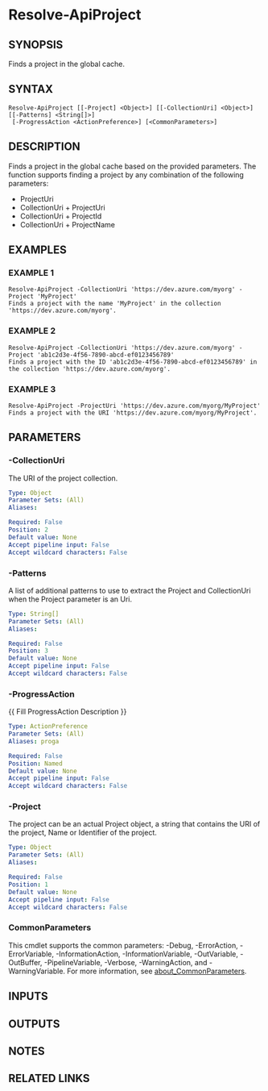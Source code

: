 ﻿---
external help file: AzureDevOpsApi-help.xml
Module Name: AzureDevOpsApi
online version:
schema: 2.0.0
---

# Resolve-ApiProject

## SYNOPSIS
Finds a project in the global cache.

## SYNTAX

```
Resolve-ApiProject [[-Project] <Object>] [[-CollectionUri] <Object>] [[-Patterns] <String[]>]
 [-ProgressAction <ActionPreference>] [<CommonParameters>]
```

## DESCRIPTION
Finds a project in the global cache based on the provided parameters.
The function supports finding a project by any combination of the following parameters:
- ProjectUri
- CollectionUri + ProjectUri
- CollectionUri + ProjectId
- CollectionUri + ProjectName

## EXAMPLES

### EXAMPLE 1
```
Resolve-ApiProject -CollectionUri 'https://dev.azure.com/myorg' -Project 'MyProject'
Finds a project with the name 'MyProject' in the collection 'https://dev.azure.com/myorg'.
```

### EXAMPLE 2
```
Resolve-ApiProject -CollectionUri 'https://dev.azure.com/myorg' -Project 'ab1c2d3e-4f56-7890-abcd-ef0123456789'
Finds a project with the ID 'ab1c2d3e-4f56-7890-abcd-ef0123456789' in the collection 'https://dev.azure.com/myorg'.
```

### EXAMPLE 3
```
Resolve-ApiProject -ProjectUri 'https://dev.azure.com/myorg/MyProject'
Finds a project with the URI 'https://dev.azure.com/myorg/MyProject'.
```

## PARAMETERS

### -CollectionUri
The URI of the project collection.

```yaml
Type: Object
Parameter Sets: (All)
Aliases:

Required: False
Position: 2
Default value: None
Accept pipeline input: False
Accept wildcard characters: False
```

### -Patterns
A list of additional patterns to use to extract the Project and CollectionUri
when the Project parameter is an Uri.

```yaml
Type: String[]
Parameter Sets: (All)
Aliases:

Required: False
Position: 3
Default value: None
Accept pipeline input: False
Accept wildcard characters: False
```

### -ProgressAction
{{ Fill ProgressAction Description }}

```yaml
Type: ActionPreference
Parameter Sets: (All)
Aliases: proga

Required: False
Position: Named
Default value: None
Accept pipeline input: False
Accept wildcard characters: False
```

### -Project
The project can be an actual Project object, a string that contains the URI of the project,
Name or Identifier of the project.

```yaml
Type: Object
Parameter Sets: (All)
Aliases:

Required: False
Position: 1
Default value: None
Accept pipeline input: False
Accept wildcard characters: False
```

### CommonParameters
This cmdlet supports the common parameters: -Debug, -ErrorAction, -ErrorVariable, -InformationAction, -InformationVariable, -OutVariable, -OutBuffer, -PipelineVariable, -Verbose, -WarningAction, and -WarningVariable. For more information, see [about_CommonParameters](http://go.microsoft.com/fwlink/?LinkID=113216).

## INPUTS

## OUTPUTS

## NOTES

## RELATED LINKS
